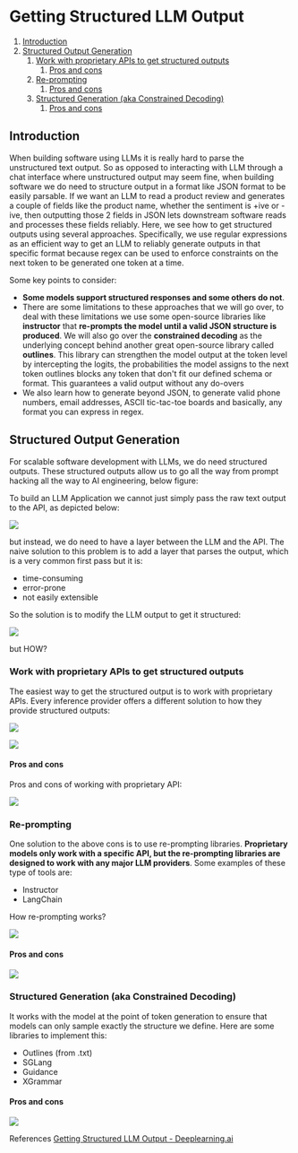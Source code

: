 # Getting Structured LLM Output


1. [Introduction](#1)
2. [Structured Output Generation](#2)
   1. [Work with proprietary APIs to get structured outputs](#3)
      1. [Pros and cons](#4)
   2. [Re-prompting](#5)
      1. [Pros and cons](#6)
   3. [Structured Generation (aka Constrained Decoding)](#7)
      1. [Pros and cons](#8)


<a name="1"></a>
## Introduction

When building software using LLMs it is really hard to parse the unstructured text output. So as opposed to interacting with LLM through a chat interface where unstructured output may seem fine, when building software we do need to structure output in a format like JSON format to be easily parsable. If we want an LLM to read a product review and generates a couple of fields like the product name, whether the sentiment is +ive or -ive, then outputting those 2 fields in JSON lets downstream software reads and processes these fields reliably. Here, we see how to get structured outputs using several approaches. Specifically, we use regular expressions as an efficient way to get an LLM to reliably generate outputs in that specific format because regex can be used to enforce constraints on the next token to be generated one token at a time. 

Some key points to consider:
- **Some models support structured responses and some others do not**.
- There are some limitations to these approaches that we will go over, to deal with these limitations we use some open-source libraries like **instructor** that **re-prompts the model until a valid JSON structure is produced**. We will also go over the **constrained decoding** as the underlying concept behind another great open-source library called **outlines**. This library can strengthen the model output at the token level by intercepting the logits, the probabilities the model assigns to the next token outlines blocks any token that don't fit our defined schema or format. This guarantees a valid output without any do-overs 
- We also learn how to generate beyond JSON, to generate valid phone numbers, email addresses, ASCII tic-tac-toe boards and basically, any format you can express in regex. 

<a name="2"></a>
## Structured Output Generation

For scalable software development with LLMs, we do need structured outputs. These structured outputs allow us to go all the way from prompt hacking all the way to AI engineering, below figure:


To build an LLM Application we cannot just simply pass the raw text output to the API, as depicted below:

![](https://github.com/DanialArab/images/blob/main/structured_llm_outputs/1.png)

but instead, we do need to have a layer between the LLM and the API. The naive solution to this problem is to add a layer that parses the output, which is a very common first pass but it is:
- time-consuming
- error-prone
- not easily extensible

So the solution is to modify the LLM output to get it structured:

![](https://github.com/DanialArab/images/blob/main/structured_llm_outputs/2.png) 

but HOW?

<a name="3"></a>
### Work with proprietary APIs to get structured outputs

The easiest way to get the structured output is to work with proprietary APIs. Every inference provider offers a different solution to how they provide structured outputs:

![](https://github.com/DanialArab/images/blob/main/structured_llm_outputs/3.png)

![](https://github.com/DanialArab/images/blob/main/structured_llm_outputs/4.png)

<a name="4"></a>
#### Pros and cons

Pros and cons of working with proprietary API:

![](https://github.com/DanialArab/images/blob/main/structured_llm_outputs/5.png)

<a name="5"></a>
### Re-prompting

One solution to the above cons is to use re-prompting libraries. **Proprietary models only work with a specific API, but the re-prompting libraries are designed to work with any major LLM providers**. Some examples of these type of tools are:
- Instructor
- LangChain

How re-prompting works?

![](https://github.com/DanialArab/images/blob/main/structured_llm_outputs/6.png)

<a name="6"></a>
#### Pros and cons

![](https://github.com/DanialArab/images/blob/main/structured_llm_outputs/7.png)

<a name="7"></a>
### Structured Generation (aka Constrained Decoding)

It works with the model at the point of token generation to ensure that models can only sample exactly the structure we define. Here are some libraries to implement this:

- Outlines (from .txt)
- SGLang
- Guidance
- XGrammar

<a name="8"></a>
#### Pros and cons

![](https://github.com/DanialArab/images/blob/main/structured_llm_outputs/8.png)





<a name="10"></a>
References <a href="https://www.deeplearning.ai/short-courses/getting-structured-llm-output/">Getting Structured LLM Output - Deeplearning.ai</a>
